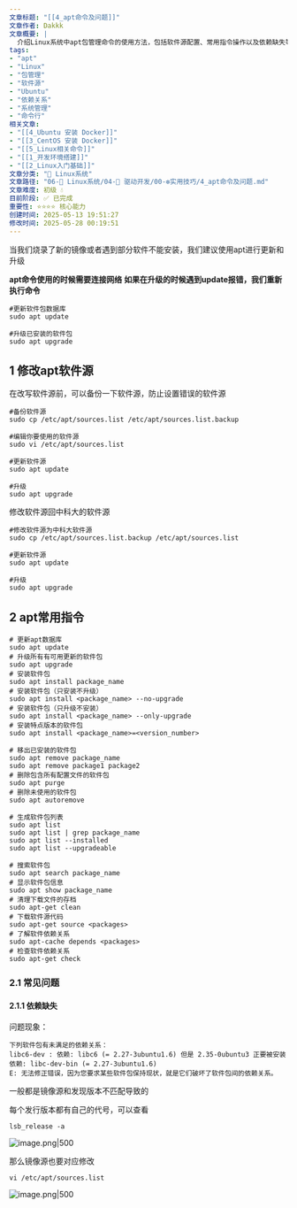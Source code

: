 ```yaml
---
文章标题: "[[4_apt命令及问题]]" 
文章作者: Dakkk
文章概要: |
  介绍Linux系统中apt包管理命令的使用方法，包括软件源配置、常用指令操作以及依赖缺失等问题的解决方案
tags:
- "apt"
- "Linux"
- "包管理"
- "软件源"
- "Ubuntu"
- "依赖关系"
- "系统管理"
- "命令行"
相关文章:
- "[[4_Ubuntu 安装 Docker]]"
- "[[3_CentOS 安装 Docker]]"
- "[[5_Linux相关命令]]"
- "[[1_开发环境搭建]]"
- "[[2_Linux入门基础]]"
文章分类: "🐧 Linux系统"
文章路径: "06-🐧 Linux系统/04-🔌 驱动开发/00-❇️实用技巧/4_apt命令及问题.md"
文章难度: 初级 💧
目前阶段: ✅ 已完成
重要性: ⭐⭐⭐⭐ 核心能力
创建时间: 2025-05-13 19:51:27
修改时间: 2025-05-28 00:19:51
---
```


当我们烧录了新的镜像或者遇到部分软件不能安装，我们建议使用apt进行更新和升级

**apt命令使用的时候需要连接网络**
**如果在升级的时候遇到update报错，我们重新执行命令**

```shell
#更新软件包数据库
sudo apt update

#升级已安装的软件包
sudo apt upgrade
```

## 1 修改apt软件源

在改写软件源前，可以备份一下软件源，防止设置错误的软件源
```shell
#备份软件源
sudo cp /etc/apt/sources.list /etc/apt/sources.list.backup

#编辑你要使用的软件源
sudo vi /etc/apt/sources.list

#更新软件源
sudo apt update

#升级
sudo apt upgrade
```

修改软件源回中科大的软件源
```shell
#修改软件源为中科大软件源
sudo cp /etc/apt/sources.list.backup /etc/apt/sources.list

#更新软件源
sudo apt update

#升级
sudo apt upgrade
```

## 2 apt常用指令

```shell
# 更新apt数据库
sudo apt update
# 升级所有有可用更新的软件包
sudo apt upgrade
# 安装软件包
sudo apt install package_name
# 安装软件包（只安装不升级）
sudo apt install <package_name> --no-upgrade
# 安装软件包（只升级不安装）
sudo apt install <package_name> --only-upgrade
# 安装特点版本的软件包
sudo apt install <package_name>=<version_number>

# 移出已安装的软件包
sudo apt remove package_name
sudo apt remove package1 package2
# 删除包含所有配置文件的软件包
sudo apt purge
# 删除未使用的软件包
sudo apt autoremove

# 生成软件包列表
sudo apt list
sudo apt list | grep package_name
sudo apt list --installed
sudo apt list --upgradeable

# 搜索软件包
sudo apt search package_name
# 显示软件包信息
sudo apt show package_name
# 清理下载文件的存档
sudo apt-get clean
# 下载软件源代码
sudo apt-get source <packages>
# 了解软件依赖关系
sudo apt-cache depends <packages>
# 检查软件依赖关系
sudo apt-get check
```

### 2.1 常见问题

#### 2.1.1 依赖缺失

问题现象：
```shell
下列软件包有未满足的依赖关系：
libc6-dev : 依赖: libc6 (= 2.27-3ubuntu1.6) 但是 2.35-0ubuntu3 正要被安装
依赖: libc-dev-bin (= 2.27-3ubuntu1.6)
E: 无法修正错误，因为您要求某些软件包保持现状，就是它们破坏了软件包间的依赖关系。
```

一般都是镜像源和发现版本不匹配导致的

每个发行版本都有自己的代号，可以查看
```shell
lsb_release -a
```

![image.png|500](https://my-obsidian-image.oss-cn-guangzhou.aliyuncs.com/2025/05/9366960ec2c1d84345869fe962df2520.png)

那么镜像源也要对应修改
```shell
vi /etc/apt/sources.list
```

![image.png|500](https://my-obsidian-image.oss-cn-guangzhou.aliyuncs.com/2025/05/1fdda9da3164470d320308b16a1bfcf2.png)
